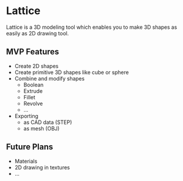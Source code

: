 # Lattice

Lattice is a 3D modeling tool which enables you to make 3D shapes as easily as 2D drawing tool.

## MVP Features

* Create 2D shapes
* Create primitive 3D shapes like cube or sphere
* Combine and modify shapes
    * Boolean
    * Extrude
    * Fillet
    * Revolve
    * ...
* Exporting
    * as CAD data (STEP)
    * as mesh (OBJ)

## Future Plans

* Materials
* 2D drawing in textures
* ...
